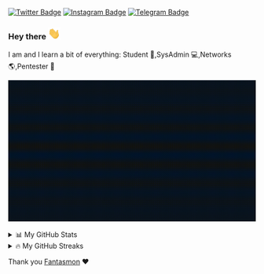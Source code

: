 [![Twitter Badge](https://img.shields.io/badge/-@kyb3rvizsla-1ca0f1?style=flat-square&labelColor=1c1c1f&logo=twitter&logoColor=white&link=https://twitter.com/kyb3rvizsla)](https://twitter.com/kyb3rvizsla) [![Instagram Badge](https://img.shields.io/badge/-@kyb3rvizsla-1ca0f1?style=flat-square&labelColor=1c1c1f&logo=instagram&logoColor=white&link=https://instagram.com/kyb3rvizsla)](https://instagram.com/instagram) [![Telegram Badge](https://img.shields.io/badge/-@kyb3rvizsla-1ca0f1?style=flat-square&labelColor=1c1c1f&logo=telegram&logoColor=dark&link=https://t.me/kyb3rvizsla)](https://t.me/kyb3rvizsla)
### Hey there <img src="hand.gif" width="25px">

I am and I learn a bit of everything: Student :blue_book:,SysAdmin :computer:,Networks :earth_americas:,Pentester :angel:

![Banner](banner.gif)

<details>
<summary>📊 My GitHub Stats</summary>
<br>

![GitHub Stats](https://github-readme-stats.vercel.app/api?username=kyb3rvizsla&show_icons=true&theme=react&include_all_commits=false)
![GitHub Top](https://github-readme-stats.vercel.app/api/top-langs/?username=kyb3rvizsla&show_icons=true&include_all_commits=true&hide_border=false&theme=react&layout=compact)

<b>Note:</b> These metrics do not take into account my other repositories hosted by [kyb3rvizsla-others](https://github.com/kyb3rvizsla-others). The top languages is only a metric of the languages my public code consists of and doesn't reflect experience or skill level.
</details>

<details>
  <summary>🔥 My GitHub Streaks</summary>
  <br>
    <img src="https://github-readme-streak-stats.herokuapp.com?user=kyb3rvizsla&theme=tokyonight_duo&fire=DD6000" height="192px"/>
</details>

Thank you [Fantasmon](https://github.com/spawmc) :heart:
